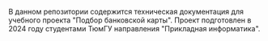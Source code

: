 В данном репозитории содержится техническая документация для учебного проекта "Подбор банковской карты". Проект подготовлен в 2024 году студентами ТюмГУ направления "Прикладная информатика".
